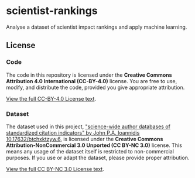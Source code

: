 # scientist-rankings

Analyse a dataset of scientist impact rankings and apply machine learning.

## License

### Code

The code in this repository is licensed under the **Creative Commons Attribution 4.0 International (CC-BY-4.0)** license. You are free to use, modify, and distribute the code, provided you give appropriate attribution.

[View the full CC-BY-4.0 License text](https://creativecommons.org/licenses/by/4.0/legalcode).

### Dataset

The dataset used in this project, ["science-wide author databases of standardized citation indicators" by John P.A. Ioannidis 10.17632/btchxktzyw.6](https://doi.org/10.17632/btchxktzyw.6), is licensed under the **Creative Commons Attribution-NonCommercial 3.0 Unported (CC BY-NC 3.0)** license. This means any usage of the dataset itself is restricted to non-commercial purposes. If you use or adapt the dataset, please provide proper attribution.

[View the full CC BY-NC 3.0 License text](https://creativecommons.org/licenses/by-nc/3.0/legalcode).
